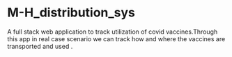 # M-H_distribution_sys
A full stack web application to track utilization of covid vaccines.Through this app in real case scenario we can track how and where the vaccines are transported and used .
